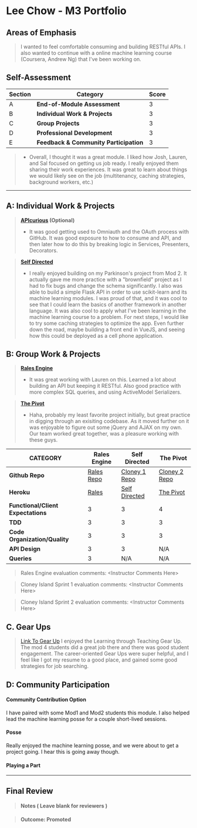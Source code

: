 # Lee Chow - M3 Portfolio

## Areas of Emphasis

> I wanted to feel comfortable consuming and building RESTful APIs. I also wanted to continue with a online machine learning course (Coursera, Andrew Ng) that I've been working on.

## Self-Assessment

| Section | Category | Score |
| --- | ----- | --- |
| A | **End-of-Module Assessment** | 3 |
| B | **Individual Work & Projects** | 3 |
| C | **Group Projects** | 3 |
| D | **Professional Development** | 3 |
| E | **Feedback & Community Participation** | 3 |

>* Overall, I thought it was a great module. I liked how Josh, Lauren, and Sal focused on getting us job ready. I really enjoyed them sharing their work experiences. It was great to learn about things we would likely see on the job (multitenancy, caching strategies, background workers, etc.)


-----------------------

## A: Individual Work & Projects

> **[APIcurious](http://backend.turing.io/module3/projects/apicurious) (Optional)**
>* It was good getting used to Omniauth and the OAuth process with GitHub. It was good exposure to how to consume and API, and then later how to do this by breaking logic in Services, Presenters, Decorators.

> **[Self Directed](http://backend.turing.io/module3/projects/self_directed_project)**
>* I really enjoyed building on my Parkinson's project from Mod 2. It actually gave me more practice with a "brownfield" project as I had to fix bugs and change the schema significantly. I also was able to build a simple Flask API in order to use scikit-learn and its machine learning modules. I was proud of that, and it was cool to see that I could learn the basics of another framework in another language. It was also cool to apply what I've been learning in the machine learning course to a problem. For next steps, I would like to try some caching strategies to optimize the app. Even further down the road, maybe building a front end in VueJS, and seeing how this could be deployed as a cell phone application.

## B: Group Work & Projects

> **[Rales Engine](http://backend.turing.io/module3/projects/rails_engine)**
>* It was great working with Lauren on this. Learned a lot about building an API but keeping it RESTful. Also good practice with more complex SQL queries, and using ActiveModel Serializers.

> **[The Pivot](http://backend.turing.io/module3/projects/the_pivot)**
>* Haha, probably my least favorite project initially, but great practice in digging through an exisiting codebase. As it moved further on it was enjoyable to figure out some jQuery and AJAX on my own. Our team worked great together, was a pleasure working with these guys.

| CATEGORY | Rales Engine | Self Directed | The Pivot |
| --- | --- | --- | --- |
| **Github Repo** | [Rales Repo](https://) | [Cloney 1 Repo](https://) | [Cloney 2 Repo](https://) |
| **Heroku** | [Rales](https://) | [Self Directed](https://) | [The Pivot](https://) |
| **Functional/Client Expectations** | 3 | 3 | 4 |
| **TDD** | 3 | 3 | 3 |
| **Code Organization/Quality** | 3 | 3 | 3 |
| **API Design** | 3 | 3 | N/A |
| **Queries** | 3 | N/A | N/A |

> Rales Engine evaluation comments:
\<Instructor Comments Here>

> Cloney Island Sprint 1 evaluation comments:
\<Instructor Comments Here>

> Cloney Island Sprint 2 evaluation comments:
\<Instructor Comments Here>

## C. **Gear Ups**

> [Link To Gear Up]()
I enjoyed the Learning through Teaching Gear Up. The mod 4 students did a great job there and there was good student engagement. The career-oriented Gear Ups were super helpful, and I feel like I got my resume to a good place, and gained some good strategies for job searching.

## D: Community Participation

#### **Community Contribution Option**
I have paired with some Mod1 and Mod2 students this module. I also helped lead the machine learning posse for a couple short-lived sessions.

#### **Posse**
Really enjoyed the machine learning posse, and we were about to get a project going. I hear this is going away though.

#### **Playing a Part**


------------------

## Final Review

> #### Notes ( Leave blank for reviewers )

> #### Outcome: Promoted
